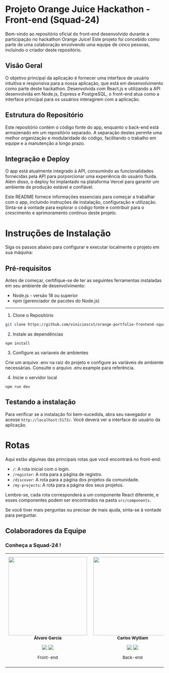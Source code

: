 # Projeto Orange Juice Hackathon - Front-end (Squad-24)
Bem-vindo ao repositório oficial do front-end desenvolvido durante a participação no hackathon Orange Juice! Este projeto foi concebido como parte de uma colaboração envolvendo uma equipe de cinco pessoas, incluindo o criador deste repositório.
## Visão Geral
O objetivo principal da aplicação é fornecer uma interface de usuário intuitiva e responsiva para a nossa aplicação, que está em desenvolvimento como parte deste hackathon. Desenvolvida com React.js e utilizando a API desenvolvida em Node.js, Express e PostgreSQL, o front-end atua como a interface principal para os usuários interagirem com a aplicação.
## Estrutura do Repositório
Este repositório contém o código fonte do app, enquanto o back-end está armazenado em um repositório separado. A separação destes permite uma melhor organização e modularidade do código, facilitando o trabalho em equipe e a manutenção a longo prazo.
## Integração e Deploy
O app está atualmente integrado à API, consumindo as funcionalidades fornecidas pela API para porporcionar uma experiência do usuário fluida. Além disso, o deploy foi implantado na plataforma Vercel para garantir um ambiente de produção estável e confiável.

Este README fornece informações essenciais para começar a trabalhar com o app, incluindo instruções de instalação, configuração e utilização. Sinta-se à vontade para explorar o código fonte e contribuir para o crescimento e aprimoramento contínuo deste projeto.

# Instruções de Instalação
Siga os passos abaixo para configurar e executar localmente o projeto em sua máquina:

## Pré-requisitos
Antes de começar, certifique-se de ter as seguintes ferramentas instaladas em seu ambiente de desenvolvimento:
- Node.js - versão 18 ou superior
- npm (gerenciador de pacotes do Node.js)
---
1. Clone o Repositório
```bash
git clone https://github.com/vinicioscst/orange-portfolio-frontend-squad24.git cd orange-portfolio-frontend-squad24
```

2. Instale as dependências
```
npm install
```

3. Configure as variaveis de ambientes

Crie um arquivo .env na raiz do projeto e configure as variáveis de ambiente necessárias. Consulte o arquivo .env.example para referência.

4. Inicie o servidor local
```
npm run dev
```

## Testando a instalação 
Para verificar se a instalação foi bem-sucedida, abra seu navegador e acesse ```http://localhost:5173/```. Você deverá ver a interface do usuário da aplicação.

# Rotas
Aqui estão algumas das principais rotas que você encontrará no front-end:

- ```/```: A rota inicial com o login.
- ```/register```: A rota para a página de registro.
- ```/discover```: A rota para a página dos projetos da comunidade.
- ```/my-projects```: A rota para a página dos seus projetos.

Lembre-se, cada rota corresponderá a um componente React diferente, e esses componentes podem ser encontrados na pasta ```src/components```.

Se você tiver mais perguntas ou precisar de mais ajuda, sinta-se à vontade para perguntar.

## Colaboradores da Equipe
### Conheça a Squad-24 !

<table>
  <tr>
    <td align="center" style="padding: 10px;">    
      <img src="https://github.com/Alvarosig.png" width="250px"/>
       <br>
        <sub>
          <b>Álvaro Garcia</b>
          <p> <a target="_blank" href="https://www.linkedin.com/in/alvarosig" ><img src="https://img.icons8.com/color/38/000000/linkedin.png"/></a> <a target="_blank" href="https://github.com/Alvarosig"><img src="https://img.icons8.com/ios-glyphs/38/000000/github.png"/></a>
        </sub>
      </a>
  <p>Front-end</p>
    </td>
    <td align="center" style="padding: 10px;">
       <img src="https://github.com/carlos-wylliam.png" width="250px"/>
      <br>
        <sub>
          <b>Carlos Wylliam</b>
          <p> <a target="_blank" href="https://www.linkedin.com/in/carlos-wylliam"><img src="https://img.icons8.com/color/38/000000/linkedin.png"/></a> <a target="_blank" href="https://github.com/carlos-wylliam"><img src="https://img.icons8.com/ios-glyphs/38/000000/github.png"/></a>
        </sub>
      </a>
  <p>Back-end</p>
    </td>
    <td align="center" style="padding: 10px;">
       <img src="https://github.com/mari-moreira.png" width="250px"/>
      <br>
        <sub>
          <b>Mariana Moreira</b>
          <p> <a target="_blank" href="https://www.linkedin.com/in/mariana-moreira-santos-39417828a/" ><img src="https://img.icons8.com/color/38/000000/linkedin.png"/></a> <a target="_blank" href="https://github.com/mari-moreira"><img src="https://img.icons8.com/ios-glyphs/38/000000/github.png"/></a>
        </sub>
      </a>
  <p>Back-end</p>
    </td>
     <td align="center" style="padding: 10px;">
      <img src="https://github.com/ravenascampos.png" width="250px"/>
   <br>
      <sub>
          <b>Ravena Campos</b>
          <p> <a target="_blank" href="https://www.linkedin.com/in/ravenascampos" ><img src="https://img.icons8.com/color/38/000000/linkedin.png"/></a> <a target="_blank" href="https://github.com/ravenascampos"><img src="https://img.icons8.com/ios-glyphs/38/000000/github.png"/></a>
        </sub>
      </a>
    <p>Front-end</p>
    </td>
    <td align="center" style="padding: 10px;">
      <img src="https://github.com/vinicioscst.png" width="250px"/>
        <br>
        <sub>
          <b>Vinícios Soares</b>
          <p> <a target="_blank" href="https://www.linkedin.com/in/vinicioscst" ><img src="https://img.icons8.com/color/38/000000/linkedin.png"/></a> <a target="_blank" href="https://github.com/vinicioscst"><img src="https://img.icons8.com/ios-glyphs/38/000000/github.png"/></a>
        </sub>
      </a>
      <p>Full Stack</p>
    </td>
